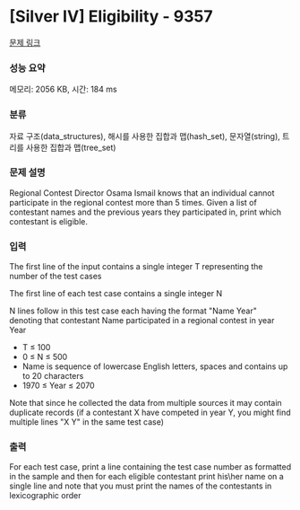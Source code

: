 # [Silver IV] Eligibility - 9357 

[문제 링크](https://www.acmicpc.net/problem/9357) 

### 성능 요약

메모리: 2056 KB, 시간: 184 ms

### 분류

자료 구조(data_structures), 해시를 사용한 집합과 맵(hash_set), 문자열(string), 트리를 사용한 집합과 맵(tree_set)

### 문제 설명

<p>Regional Contest Director Osama Ismail knows that an individual cannot participate in the regional contest more than 5 times. Given a list of contestant names and the previous years they participated in, print which contestant is eligible.</p>

### 입력 

 <p>The first line of the input contains a single integer T representing the number of the test cases</p>

<p>The first line of each test case contains a single integer N</p>

<p>N lines follow in this test case each having the format "Name Year" denoting that contestant Name participated in a regional contest in year Year</p>

<ul>
	<li>T ≤ 100</li>
	<li>0 ≤ N ≤ 500</li>
	<li>Name is sequence of lowercase English letters, spaces and contains up to 20 characters </li>
	<li>1970 ≤ Year ≤ 2070</li>
</ul>

<p>Note that since he collected the data from multiple sources it may contain duplicate records (if a contestant X have competed in year Y, you might find multiple lines "X Y" in the same test case)</p>

### 출력 

 <p>For each test case, print a line containing the test case number as formatted in the sample and then for each eligible contestant print his\her name on a single line and note that you must print the names of the contestants in lexicographic order</p>

